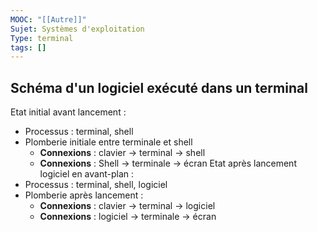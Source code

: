 ```yaml
---
MOOC: "[[Autre]]"
Sujet: Systèmes d'exploitation
Type: terminal
tags: []
---
```

## Schéma d'un logiciel exécuté dans un terminal

Etat initial avant lancement :
- Processus : terminal, shell
- Plomberie initiale entre terminale et shell
	- **Connexions** : clavier → terminal → shell
	- **Connexions** : Shell → terminale → écran
Etat après lancement logiciel en avant-plan :
- Processus : terminal, shell, logiciel
- Plomberie après lancement :
	- **Connexions** : clavier → terminal → logiciel
	- **Connexions** : logiciel → terminale → écran